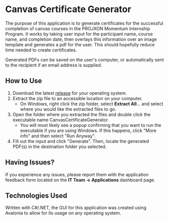 # Canvas Certificate Generator

The purpose of this application is to generate certificates for the successful completion of canvas courses in the PROJXON Momentum Internship Program. It works by taking user input for the participant name, course name, and completion date, then overlays this information over an image template and generates a pdf for the user. This should hopefully reduce time needed to create certificates.

Generated PDFs can be saved on the user's computer, or automatically sent to the recipient if an email address is supplied.

## How to Use

1. Download the latest [release](https://github.com/PROJXON/canvas-certificate-generator/releases) for your operating system.
2. Extract the zip file to an accessible location on your computer.
   - On Windows, right click the zip folder, select **Extract All**... and select where you would like the extracted files to go.
3. Open the folder where you extracted the files and double click the executable name CanvasCertificateGenerator.
   - You will most likely see a popup confirming that you want to run the executable if you are using Windows. If this happens, click "More info" and then select "Run Anyway".
4. Fill out the input and click "Generate". Then, locate the generated PDF(s) in the destination folder you selected.

## Having Issues?

If you experience any issues, please report them with the application feedback form located on the **IT Team -> Applications** dashboard page.

## Technologies Used

Written with C#/.NET, the GUI for this application was created using Avalonia to allow for its usage on any operating system.
